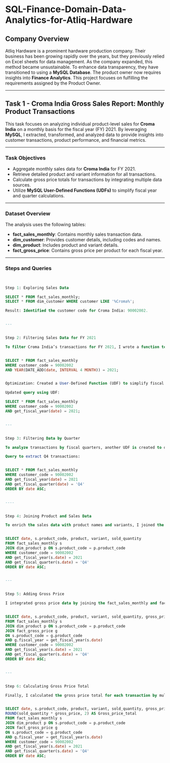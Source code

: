 # SQL-Finance-Domain-Data-Analytics-for-Atliq-Hardware

## Company Overview

Atliq Hardware is a prominent hardware production company. Their business has been growing rapidly over the years, but they previously relied on Excel sheets for data management. As the company expanded, this method became unsustainable. To enhance data transparency, they have transitioned to using a **MySQL Database**. The product owner now requires insights into **Finance Analytics**. This project focuses on fulfilling the requirements assigned by the Product Owner.

---

## Task 1 - Croma India Gross Sales Report: Monthly Product Transactions

This task focuses on analyzing individual product-level sales for **Croma India** on a monthly basis for the fiscal year (FY) 2021. By leveraging **MySQL**, I extracted, transformed, and analyzed data to provide insights into customer transactions, product performance, and financial metrics.

---

### Task Objectives

- Aggregate monthly sales data for **Croma India** for FY 2021.
- Retrieve detailed product and variant information for all transactions.
- Calculate gross price totals for transactions by integrating multiple data sources.
- Utilize **MySQL User-Defined Functions (UDFs)** to simplify fiscal year and quarter calculations.

---

### Dataset Overview

The analysis uses the following tables:

- **fact_sales_monthly**: Contains monthly sales transaction data.
- **dim_customer**: Provides customer details, including codes and names.
- **dim_product**: Includes product and variant details.
- **fact_gross_price**: Contains gross price per product for each fiscal year.

---

### Steps and Queries


```sql


Step 1: Exploring Sales Data

SELECT * FROM fact_sales_monthly;
SELECT * FROM dim_customer WHERE customer LIKE '%Croma%';

Result: Identified the customer code for Croma India: 90002002.


---


Step 2: Filtering Sales Data for FY 2021

To filter Croma India’s transactions for FY 2021, I wrote a function to calculate the fiscal year by adding 4 months to the transaction date:


SELECT * FROM fact_sales_monthly 
WHERE customer_code = 90002002 
AND YEAR(DATE_ADD(date, INTERVAL 4 MONTH)) = 2021;


Optimization: Created a User-Defined Function (UDF) to simplify fiscal year filtering.

Updated query using UDF:

SELECT * FROM fact_sales_monthly 
WHERE customer_code = 90002002 
AND get_fiscal_year(date) = 2021;


---


Step 3: Filtering Data by Quarter

To analyze transactions by fiscal quarters, another UDF is created to determine the fiscal quarter.

Query to extract Q4 transactions:


SELECT * FROM fact_sales_monthly 
WHERE customer_code = 90002002 
AND get_fiscal_year(date) = 2021 
AND get_fiscal_quarter(date) = 'Q4'
ORDER BY date ASC;


----


Step 4: Joining Product and Sales Data

To enrich the sales data with product names and variants, I joined the fact_sales_monthly table with dim_product:


SELECT date, s.product_code, product, variant, sold_quantity
FROM fact_sales_monthly s
JOIN dim_product p ON s.product_code = p.product_code
WHERE customer_code = 90002002 
AND get_fiscal_year(s.date) = 2021 
AND get_fiscal_quarter(s.date) = 'Q4'
ORDER BY date ASC;


---


Step 5: Adding Gross Price

I integrated gross price data by joining the fact_sales_monthly and fact_gross_price tables, using the fiscal year for unique price lookup


SELECT date, s.product_code, product, variant, sold_quantity, gross_price
FROM fact_sales_monthly s
JOIN dim_product p ON s.product_code = p.product_code
JOIN fact_gross_price g 
ON s.product_code = g.product_code 
AND g.fiscal_year = get_fiscal_year(s.date)
WHERE customer_code = 90002002 
AND get_fiscal_year(s.date) = 2021 
AND get_fiscal_quarter(s.date) = 'Q4'
ORDER BY date ASC;


---


Step 6: Calculating Gross Price Total

Finally, I calculated the gross price total for each transaction by multiplying the sold quantity by the gross price


SELECT date, s.product_code, product, variant, sold_quantity, gross_price, 
ROUND(sold_quantity * gross_price, 2) AS Gross_price_total
FROM fact_sales_monthly s
JOIN dim_product p ON s.product_code = p.product_code
JOIN fact_gross_price g 
ON s.product_code = g.product_code 
AND g.fiscal_year = get_fiscal_year(s.date)
WHERE customer_code = 90002002 
AND get_fiscal_year(s.date) = 2021 
AND get_fiscal_quarter(s.date) = 'Q4'
ORDER BY date ASC;
